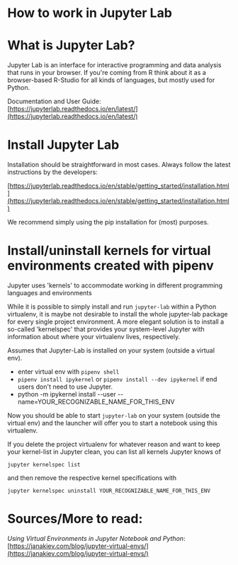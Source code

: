 # How to work in Jupyter Lab

# What is Jupyter Lab?

Jupyter Lab is an interface for interactive programming and data analysis that runs in your browser. If you're coming from R think about it as a browser-based R-Studio for all kinds of languages, but mostly used for Python.

Documentation and User Guide: [https://jupyterlab.readthedocs.io/en/latest/](https://jupyterlab.readthedocs.io/en/latest/)

# Install Jupyter Lab

Installation should be straightforward in most cases. Always follow the latest instructions by the developers:

[https://jupyterlab.readthedocs.io/en/stable/getting_started/installation.html](https://jupyterlab.readthedocs.io/en/stable/getting_started/installation.html)

We recommend simply using the pip installation for (most) purposes.

# Install/uninstall kernels for virtual environments created with pipenv

Jupyter uses 'kernels' to accommodate working in different programming languages and environments

While it is possible to simply install and run `jupyter-lab` within a Python virtualenv, it is maybe not desirable to install the whole jupyter-lab package for every single project environment. A more elegant solution is to install a so-called 'kernelspec' that provides your system-level Jupyter with information about where your virtualenv lives, respectively.

Assumes that Jupyter-Lab is installed on your system (outside a virtual env).

* enter virtual env with `pipenv shell`
* `pipenv install ipykernel` or `pipenv install --dev ipykernel` if end users don't need to use Jupyter.
* python -m ipykernel install --user --name=YOUR_RECOGNIZABLE_NAME_FOR_THIS_ENV

Now you should be able to start `jupyter-lab` on your system (outside the virtual env) and the launcher will offer you to start a notebook using this virtualenv.

If you delete the project virtualenv for whatever reason and want to keep your kernel-list in Jupyter clean, you can list all kernels Jupyter knows of

`jupyter kernelspec list`

and then remove the respective kernel specifications with

`jupyter kernelspec uninstall YOUR_RECOGNIZABLE_NAME_FOR_THIS_ENV`

# Sources/More to read:

*Using Virtual Environments in Jupyter Notebook and Python*: [https://janakiev.com/blog/jupyter-virtual-envs/](https://janakiev.com/blog/jupyter-virtual-envs/)